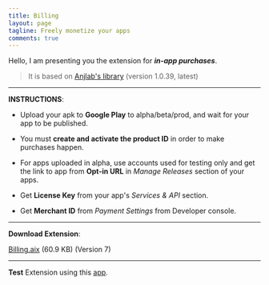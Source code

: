 ```yaml
---
title: Billing
layout: page
tagline: Freely monetize your apps
comments: true
---
```


Hello, I am presenting you the extension for **_in-app purchases_**.

> It is based on [Anjlab's library](https://github.com/anjlab/android-inapp-billing-v3) (version 1.0.39, latest)

----------


**INSTRUCTIONS**:

* Upload your apk to **Google Play** to alpha/beta/prod, and wait for your app to be published.

* You must **create and activate the product ID** in order to make purchases happen.

* For apps uploaded in alpha, use accounts used for testing only and get the link to app from **Opt-in URL** in _Manage Releases_ section of your apps.

* Get **License Key** from your app's _Services & API_ section.

* Get **Merchant ID** from _Payment Settings_ from Developer console.


----------

**Download Extension**:

<a class="attachment" href="/aix/files/Billing.aix">Billing.aix</a> (60.9 KB) (Version 7)

----------
**Test** Extension using this [app](https://play.google.com/apps/testing/com.thunkable.android.pavitragolchha.Billing).

